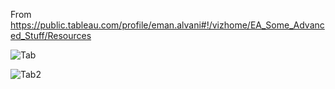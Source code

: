 From https://public.tableau.com/profile/eman.alvani#!/vizhome/EA_Some_Advanced_Stuff/Resources

![Tab](https://i.imgur.com/ZtNGiPZ.png)

![Tab2](https://i.imgur.com/ZtNGiPZ.png)
